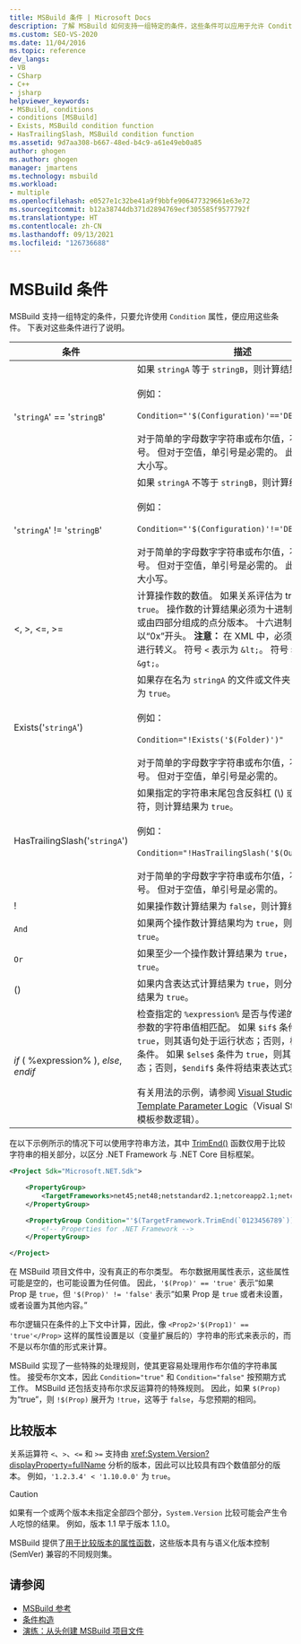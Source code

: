 ```yaml
---
title: MSBuild 条件 | Microsoft Docs
description: 了解 MSBuild 如何支持一组特定的条件，这些条件可以应用于允许 Condition 特性的任何地方。
ms.custom: SEO-VS-2020
ms.date: 11/04/2016
ms.topic: reference
dev_langs:
- VB
- CSharp
- C++
- jsharp
helpviewer_keywords:
- MSBuild, conditions
- conditions [MSBuild]
- Exists, MSBuild condition function
- HasTrailingSlash, MSBuild condition function
ms.assetid: 9d7aa308-b667-48ed-b4c9-a61e49eb0a85
author: ghogen
ms.author: ghogen
manager: jmartens
ms.technology: msbuild
ms.workload:
- multiple
ms.openlocfilehash: e0527e1c32be41a9f9bbfe906477329661e63e72
ms.sourcegitcommit: b12a38744db371d2894769ecf305585f9577792f
ms.translationtype: HT
ms.contentlocale: zh-CN
ms.lasthandoff: 09/13/2021
ms.locfileid: "126736688"
---
```

# <a name="msbuild-conditions"></a>MSBuild 条件

MSBuild 支持一组特定的条件，只要允许使用 `Condition` 属性，便应用这些条件。 下表对这些条件进行了说明。

|条件|描述|
|---------------|-----------------|
|'`stringA`' == '`stringB`'|如果 `stringA` 等于 `stringB`，则计算结果为 `true`。<br /><br /> 例如：<br /><br /> `Condition="'$(Configuration)'=='DEBUG'"`<br /><br /> 对于简单的字母数字字符串或布尔值，不需要单引号。 但对于空值，单引号是必需的。 此检查不区分大小写。|
|'`stringA`' != '`stringB`'|如果 `stringA` 不等于 `stringB`，则计算结果为 `true`。<br /><br /> 例如：<br /><br /> `Condition="'$(Configuration)'!='DEBUG'"`<br /><br /> 对于简单的字母数字字符串或布尔值，不需要单引号。 但对于空值，单引号是必需的。 此检查不区分大小写。|
|\<, >, \<=, >=|计算操作数的数值。 如果关系评估为 true，则返回 `true`。 操作数的计算结果必须为十进制或十六进制数或由四部分组成的点分版本。 十六进制数必须以“0x”开头。 **注意：** 在 XML 中，必须对字符 `<` 和 `>` 进行转义。 符号 `<` 表示为 `&lt;`。 符号 `>` 表示为 `&gt;`。|
|Exists('`stringA`')|如果存在名为 `stringA` 的文件或文件夹，则计算结果为 `true`。<br /><br /> 例如：<br /><br /> `Condition="!Exists('$(Folder)')"`<br /><br /> 对于简单的字母数字字符串或布尔值，不需要单引号。 但对于空值，单引号是必需的。|
|HasTrailingSlash('`stringA`')|如果指定的字符串末尾包含反斜杠 (\\) 或正斜杠 (/) 字符，则计算结果为 `true`。<br /><br /> 例如：<br /><br /> `Condition="!HasTrailingSlash('$(OutputPath)')"`<br /><br /> 对于简单的字母数字字符串或布尔值，不需要单引号。 但对于空值，单引号是必需的。|
|!|如果操作数计算结果为 `false`，则计算结果为 `true`。|
|`And`|如果两个操作数计算结果均为 `true`，则计算结果为 `true`。|
|`Or`|如果至少一个操作数计算结果为 `true`，则计算结果为 `true`。|
|()|如果内含表达式计算结果为 `true`，则分组机制的计算结果为 `true`。|
|$if$ ( %expression% ), $else$, $endif$|检查指定的 `%expression%` 是否与传递的自定义模板参数的字符串值相匹配。 如果 `$if$` 条件计算结果为 `true`，则其语句处于运行状态；否则，检查 `$else$` 条件。 如果 `$else$` 条件为 `true`，则其语句为运行状态；否则，`$endif$` 条件将结束表达式求值。<br /><br /> 有关用法的示例，请参阅 [Visual Studio Project/Item Template Parameter Logic](https://stackoverflow.com/questions/6709057/visual-studio-project-item-template-parameter-logic)（Visual Studio 项目/项模板参数逻辑）。|

在以下示例所示的情况下可以使用字符串方法，其中 [TrimEnd()](/dotnet/api/system.string.trimend) 函数仅用于比较字符串的相关部分，以区分 .NET Framework 与 .NET Core 目标框架。

```xml
<Project Sdk="Microsoft.NET.Sdk">

    <PropertyGroup>
        <TargetFrameworks>net45;net48;netstandard2.1;netcoreapp2.1;netcoreapp3.1</TargetFrameworks>
    </PropertyGroup>

    <PropertyGroup Condition="'$(TargetFramework.TrimEnd(`0123456789`))' == 'net'">
        <!-- Properties for .NET Framework -->
    </PropertyGroup>

</Project>
```

在 MSBuild 项目文件中，没有真正的布尔类型。 布尔数据用属性表示，这些属性可能是空的，也可能设置为任何值。 因此，`'$(Prop)' == 'true'` 表示“如果 Prop 是 `true`，但 `'$(Prop)' != 'false'` 表示“如果 Prop 是 `true` 或者未设置，或者设置为其他内容。”

布尔逻辑只在条件的上下文中计算，因此，像 `<Prop2>'$(Prop1)' == 'true'</Prop>` 这样的属性设置是以（变量扩展后的）字符串的形式来表示的，而不是以布尔值的形式来计算。  

MSBuild 实现了一些特殊的处理规则，使其更容易处理用作布尔值的字符串属性。 接受布尔文本，因此 `Condition="true"` 和 `Condition="false"` 按预期方式工作。 MSBuild 还包括支持布尔求反运算符的特殊规则。 因此，如果 `$(Prop)` 为“true”，则 `!$(Prop)` 展开为 `!true`，这等于 `false`，与您预期的相同。

## <a name="comparing-versions"></a>比较版本

关系运算符 `<`、`>`、`<=` 和 `>=` 支持由 <xref:System.Version?displayProperty=fullName> 分析的版本，因此可以比较具有四个数值部分的版本。 例如，`'1.2.3.4' < '1.10.0.0'` 为 `true`。

> [!CAUTION]
> 如果有一个或两个版本未指定全部四个部分，`System.Version` 比较可能会产生令人吃惊的结果。 例如，版本 1.1 早于版本 1.1.0。

MSBuild 提供了[用于比较版本的属性函数](property-functions.md#msbuild-version-comparison-functions)，这些版本具有与语义化版本控制 (SemVer) 兼容的不同规则集。

## <a name="see-also"></a>请参阅

- [MSBuild 参考](../msbuild/msbuild-reference.md)
- [条件构造](../msbuild/msbuild-conditional-constructs.md)
- [演练：从头创建 MSBuild 项目文件](../msbuild/walkthrough-creating-an-msbuild-project-file-from-scratch.md)
